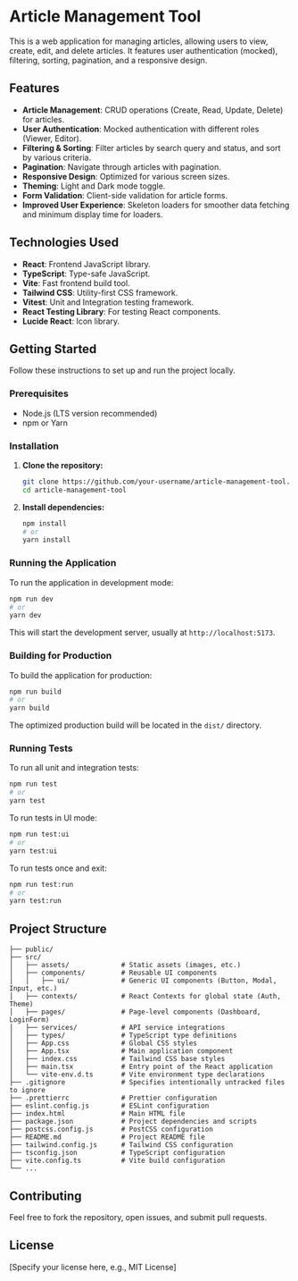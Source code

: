 # Article Management Tool

This is a web application for managing articles, allowing users to view, create, edit, and delete articles. It features user authentication (mocked), filtering, sorting, pagination, and a responsive design.

## Features

*   **Article Management**: CRUD operations (Create, Read, Update, Delete) for articles.
*   **User Authentication**: Mocked authentication with different roles (Viewer, Editor).
*   **Filtering & Sorting**: Filter articles by search query and status, and sort by various criteria.
*   **Pagination**: Navigate through articles with pagination.
*   **Responsive Design**: Optimized for various screen sizes.
*   **Theming**: Light and Dark mode toggle.
*   **Form Validation**: Client-side validation for article forms.
*   **Improved User Experience**: Skeleton loaders for smoother data fetching and minimum display time for loaders.

## Technologies Used

*   **React**: Frontend JavaScript library.
*   **TypeScript**: Type-safe JavaScript.
*   **Vite**: Fast frontend build tool.
*   **Tailwind CSS**: Utility-first CSS framework.
*   **Vitest**: Unit and Integration testing framework.
*   **React Testing Library**: For testing React components.
*   **Lucide React**: Icon library.

## Getting Started

Follow these instructions to set up and run the project locally.

### Prerequisites

*   Node.js (LTS version recommended)
*   npm or Yarn

### Installation

1.  **Clone the repository:**
    ```bash
    git clone https://github.com/your-username/article-management-tool.git
    cd article-management-tool
    ```

2.  **Install dependencies:**
    ```bash
    npm install
    # or
    yarn install
    ```

### Running the Application

To run the application in development mode:

```bash
npm run dev
# or
yarn dev
```

This will start the development server, usually at `http://localhost:5173`.

### Building for Production

To build the application for production:

```bash
npm run build
# or
yarn build
```

The optimized production build will be located in the `dist/` directory.

### Running Tests

To run all unit and integration tests:

```bash
npm run test
# or
yarn test
```

To run tests in UI mode:

```bash
npm run test:ui
# or
yarn test:ui
```

To run tests once and exit:

```bash
npm run test:run
# or
yarn test:run
```

## Project Structure

```
├── public/
├── src/
│   ├── assets/             # Static assets (images, etc.)
│   ├── components/         # Reusable UI components
│   │   ├── ui/             # Generic UI components (Button, Modal, Input, etc.)
│   ├── contexts/           # React Contexts for global state (Auth, Theme)
│   ├── pages/              # Page-level components (Dashboard, LoginForm)
│   ├── services/           # API service integrations
│   ├── types/              # TypeScript type definitions
│   ├── App.css             # Global CSS styles
│   ├── App.tsx             # Main application component
│   ├── index.css           # Tailwind CSS base styles
│   ├── main.tsx            # Entry point of the React application
│   └── vite-env.d.ts       # Vite environment type declarations
├── .gitignore              # Specifies intentionally untracked files to ignore
├── .prettierrc             # Prettier configuration
├── eslint.config.js        # ESLint configuration
├── index.html              # Main HTML file
├── package.json            # Project dependencies and scripts
├── postcss.config.js       # PostCSS configuration
├── README.md               # Project README file
├── tailwind.config.js      # Tailwind CSS configuration
├── tsconfig.json           # TypeScript configuration
├── vite.config.ts          # Vite build configuration
└── ...
```

## Contributing

Feel free to fork the repository, open issues, and submit pull requests.

## License

[Specify your license here, e.g., MIT License]